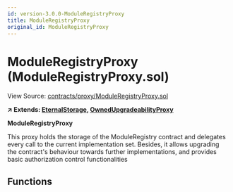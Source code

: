 ```yaml
---
id: version-3.0.0-ModuleRegistryProxy
title: ModuleRegistryProxy
original_id: ModuleRegistryProxy
---
```


# ModuleRegistryProxy (ModuleRegistryProxy.sol)

View Source: [contracts/proxy/ModuleRegistryProxy.sol](../../../contracts/proxy/ModuleRegistryProxy.sol)

**↗ Extends: [EternalStorage](EternalStorage.md), [OwnedUpgradeabilityProxy](OwnedUpgradeabilityProxy.md)**

**ModuleRegistryProxy**

This proxy holds the storage of the ModuleRegistry contract and delegates every call to the current implementation set.
Besides, it allows upgrading the contract's behaviour towards further implementations, and provides basic
authorization control functionalities

## Functions

